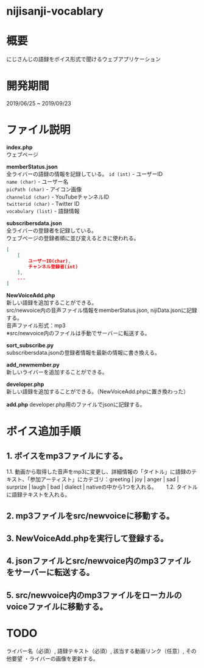 # nijisanji-vocablary

# 概要
にじさんじの語録をボイス形式で聞けるウェブアプリケーション

# 開発期間
2019/06/25 ~ 2019/09/23

# ファイル説明
**index.php**  
ウェブページ

**memberStatus.json**  
全ライバーの語録の情報を記録している。
`id (int)` - ユーザーID  
`name (char)` - ユーザー名  
`picPath (char)` - アイコン画像  
`channelid (char)` - YouTubeチャンネルID  
`twitterid (char)` - Twitter ID  
`vocabulary (list)` - 語録情報  

**subscribersdata.json**  
全ライバーの登録者を記録している。  
ウェブページの登録者順に並び変えるときに使われる。  
```json
[
    [
        ユーザーID(char),
        チャンネル登録者(int)
    ],
    ...
]
```

**NewVoiceAdd.php**  
新しい語録を追加することができる。  
src/newvoice内の音声ファイル情報をmemberStatus.json, nijiData.jsonに記録する。  
音声ファイル形式：mp3  
※src/newvoice内のファイルは手動でサーバーに転送する。  

**sort_subscribe.py**  
subscribersdata.jsonの登録者情報を最新の情報に書き換える。  

**add_newmember.py**  
新しいライバーを追加することができる。  

**developer.php**  
新しい語録を追加することができる。（NewVoiceAdd.phpに置き換わった）

**add.php**
developer.php用のファイルでjsonに記録する。


# ボイス追加手順
## 1. ボイスをmp3ファイルにする。  
1.1. 動画から取得した音声をmp3に変更し、詳細情報の「タイトル」に語録のテキスト、「参加アーティスト」にカテゴリ：greeting | joy | anger | sad | surprize | laugh | bad | dialect | nativeの中から1つを入れる。　　
1.2. タイトルに語録テキストを入れる。

## 2. mp3ファイルをsrc/newvoiceに移動する。
## 3. NewVoiceAdd.phpを実行して登録する。
## 4. jsonファイルとsrc/newvoice内のmp3ファイルをサーバーに転送する。
## 5. src/newvoice内のmp3ファイルをローカルのvoiceファイルに移動する。


# TODO
 ライバー名（必須）, 語録テキスト（必須）, 該当する動画リンク（任意）, その他要望
・ライバーの画像を更新する。